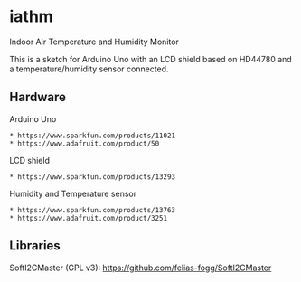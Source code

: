 # iathm
Indoor Air Temperature and Humidity Monitor

This is a sketch for Arduino Uno with
an LCD shield based on HD44780
and a temperature/humidity sensor connected.

## Hardware

  Arduino Uno

    * https://www.sparkfun.com/products/11021
    * https://www.adafruit.com/product/50

  LCD shield

    * https://www.sparkfun.com/products/13293

  Humidity and Temperature sensor

    * https://www.sparkfun.com/products/13763
    * https://www.adafruit.com/product/3251

## Libraries

  SoftI2CMaster (GPL v3): https://github.com/felias-fogg/SoftI2CMaster

